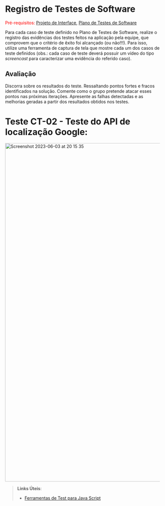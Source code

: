 # Registro de Testes de Software

<span style="color:red">Pré-requisitos: <a href="3-Projeto de Interface.md"> Projeto de Interface</a></span>, <a href="8-Plano de Testes de Software.md"> Plano de Testes de Software</a>

Para cada caso de teste definido no Plano de Testes de Software, realize o registro das evidências dos testes feitos na aplicação pela equipe, que comprovem que o critério de êxito foi alcançado (ou não!!!). Para isso, utilize uma ferramenta de captura de tela que mostre cada um dos casos de teste definidos (obs.: cada caso de teste deverá possuir um vídeo do tipo _screencast_ para caracterizar uma evidência do referido caso).

## Avaliação

Discorra sobre os resultados do teste. Ressaltando pontos fortes e fracos identificados na solução. Comente como o grupo pretende atacar esses pontos nas próximas iterações. Apresente as falhas detectadas e as melhorias geradas a partir dos resultados obtidos nos testes.




# Teste CT-02 - Teste do API de localização Google:
<img width="1098" alt="Screenshot 2023-06-03 at 20 15 35" src="https://github.com/ICEI-PUC-Minas-PMV-ADS/pmv-ads-2023-1-e2-proj-int-t5-autofix/assets/65399666/39317aac-e788-486d-94d5-6450048e11fb">




> **Links Úteis**:
> - [Ferramentas de Test para Java Script](https://geekflare.com/javascript-unit-testing/)
